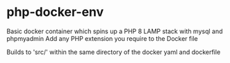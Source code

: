 # php-docker-env

Basic docker container which spins up a PHP 8 LAMP stack with mysql and phpmyadmin
Add any PHP extension you require to the Docker file

Builds to 'src/' within the same directory of the docker yaml and dockerfile
